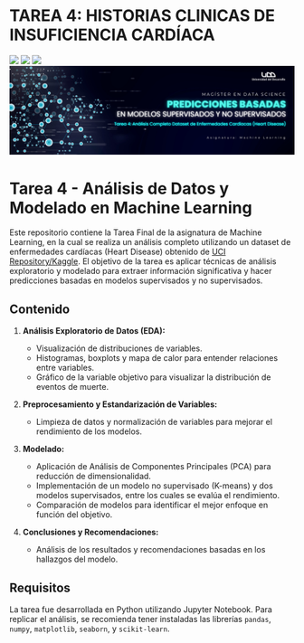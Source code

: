 # TAREA 4: HISTORIAS CLINICAS DE INSUFICIENCIA CARDÍACA

<p align="left">
   <img src="https://img.shields.io/badge/Status-En%20Desarrollo-green?style=plastic">
   <img src="https://img.shields.io/badge/Python-3776AB?style=plastic&logo=python&logoColor=white"/>
   <img src="https://img.shields.io/badge/Jupyter-%23e58f1a.svg?style=plastic&logo=Jupyter&logoColor=white"/>

<img src="./assets/banner-ML.png"/>

# Tarea 4 - Análisis de Datos y Modelado en Machine Learning

Este repositorio contiene la Tarea Final de la asignatura de Machine Learning, en la cual se realiza un análisis completo utilizando un dataset de enfermedades cardíacas (Heart Disease) obtenido de [UCI Repository/Kaggle](https://archive.ics.uci.edu/ml/index.php). El objetivo de la tarea es aplicar técnicas de análisis exploratorio y modelado para extraer información significativa y hacer predicciones basadas en modelos supervisados y no supervisados.

## Contenido

1. **Análisis Exploratorio de Datos (EDA):**
   - Visualización de distribuciones de variables.
   - Histogramas, boxplots y mapa de calor para entender relaciones entre variables.
   - Gráfico de la variable objetivo para visualizar la distribución de eventos de muerte.

2. **Preprocesamiento y Estandarización de Variables:**
   - Limpieza de datos y normalización de variables para mejorar el rendimiento de los modelos.

3. **Modelado:**
   - Aplicación de Análisis de Componentes Principales (PCA) para reducción de dimensionalidad.
   - Implementación de un modelo no supervisado (K-means) y dos modelos supervisados, entre los cuales se evalúa el rendimiento.
   - Comparación de modelos para identificar el mejor enfoque en función del objetivo.

4. **Conclusiones y Recomendaciones:**
   - Análisis de los resultados y recomendaciones basadas en los hallazgos del modelo.

## Requisitos

La tarea fue desarrollada en Python utilizando Jupyter Notebook. Para replicar el análisis, se recomienda tener instaladas las librerías `pandas`, `numpy`, `matplotlib`, `seaborn`, y `scikit-learn`.
